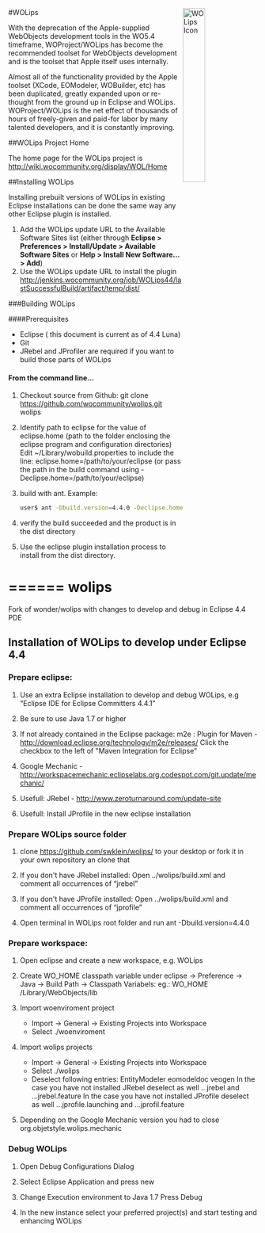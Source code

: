<img src="http://wiki.wocommunity.org/download/attachments/2624275/icon_256x256.png?version=1&modificationDate=1287449464000&api=v2" alt="WOLips Icon" width="30%" style="float: right;"/>
#WOLips

With the deprecation of the Apple-supplied WebObjects development tools in the WO5.4 timeframe, WOProject/WOLips has become the recommended toolset for WebObjects development and is the toolset that Apple itself uses internally.

Almost all of the functionality provided by the Apple toolset (XCode, EOModeler, WOBuilder, etc) has been duplicated, greatly expanded upon or re-thought from the ground up in Eclipse and WOLips. WOProject/WOLips is the net effect of thousands of hours of freely-given and paid-for labor by many talented developers, and it is constantly improving.

##WOLips Project Home

The home page for the WOLips project is <a href="http://wiki.wocommunity.org/display/WOL/Home">http://wiki.wocommunity.org/display/WOL/Home</a>


##Installing WOLips

Installing prebuilt versions of WOLips in existing Eclipse installations can be done the same way any other Eclipse plugin is installed.


1. Add the WOLips update URL to the Available Software Sites list (either through **Eclipse > Preferences > Install/Update > Available Software Sites** or **Help > Install New Software... > Add**)
2. Use the WOLips update URL to install the plugin http://jenkins.wocommunity.org/job/WOLips44/lastSuccessfulBuild/artifact/temp/dist/




###Building WOLips

####Prerequisites
* Eclipse ( this document is current as of 4.4 Luna)
* Git
* JRebel and JProfiler are required if you want to build those parts of WOLips

#### From the command line...

1. Checkout source from Github: git clone https://github.com/wocommunity/wolips.git wolips
2. Identify path to eclipse for the value of eclipse.home (path to the folder enclosing the eclipse program and configuration directories) Edit ~/Library/wobuild.properties to include the line: eclipse.home=/path/to/your/eclipse (or pass the path in the build command using -Declipse.home=/path/to/your/eclipse)
3. build with ant. Example: 
	
	```bash
	user$ ant -Dbuild.version=4.4.0 -Declipse.home=/path/to/eclipse```
	
4. verify the build succeeded and the product is in the dist directory
5. Use the eclipse plugin installation process to install from the dist directory.


======
wolips
======

Fork of wonder/wolips with changes to develop and debug in Eclipse 4.4 PDE

## Installation of WOLips to develop under Eclipse 4.4

### Prepare eclipse:

1) Use an extra Eclipse installation to develop and debug WOLips, e.g “Eclipse IDE for Eclipse Committers 4.4.1”

2) Be sure to use Java 1.7 or higher

3) If not already contained in the Eclipse package:
   m2e : Plugin for Maven - http://download.eclipse.org/technology/m2e/releases/ 
   Click the checkbox to the left of "Maven Integration for Eclipse"
   
4) Google Mechanic - http://workspacemechanic.eclipselabs.org.codespot.com/git.update/mechanic/

5) Usefull: JRebel - http://www.zeroturnaround.com/update-site

6) Usefull: Install JProfile in the new eclipse installation


### Prepare WOLips source folder

1) clone https://github.com/swklein/wolips/ to your desktop
   or fork it in your own repository an clone that
   
2) If you don't have JRebel installed:
   Open ../wolips/build.xml and comment all occurrences of “jrebel”
   
3) If you don't have JProfile installed:
   Open ../wolips/build.xml and comment all occurrences of “jprofile”
   
4) Open terminal in WOLips root folder and run
   ant -Dbuild.version=4.4.0

### Prepare workspace:

1) Open eclipse and create a new workspace, e.g. WOLips

2) Create WO_HOME classpath variable under eclipse → Preference → Java → Build Path → Classpath Variabels:
   eg.: WO_HOME /Library/WebObjects/lib
   
3) Import woenviroment project
   - Import → General → Existing Projects into Workspace
   - Select ./woenviroment

4) Import wolips projects
   - Import → General → Existing Projects into Workspace
   - Select ./wolips
   - Deselect following entries:
	 EntityModeler
	 eomodeldoc
	 veogen
   In the case you have not installed JRebel deselect as well ...jrebel and ...jrebel.feature
   In the case you have not installed JProfile deselect as well ...jprofile.launching and ...jprofil.feature

5) Depending on the Google Mechanic version you had to close org.objetstyle.wolips.mechanic

### Debug WOLips

1) Open Debug Configurations Dialog

2) Select Eclipse Application and press new

3) Change Execution environment to Java 1.7
   Press Debug
   
4) In the new instance select your preferred project(s) and start testing and enhancing WOLips

